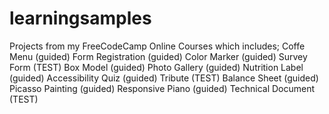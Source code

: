 # learningsamples
Projects from my FreeCodeCamp Online Courses which includes;
Coffe Menu (guided)
Form Registration (guided)
Color Marker (guided)
Survey Form (TEST)
Box Model (guided)
Photo Gallery (guided)
Nutrition Label (guided)
Accessibility Quiz (guided)
Tribute (TEST)
Balance Sheet (guided)
Picasso Painting (guided)
Responsive Piano (guided)
Technical Document (TEST)